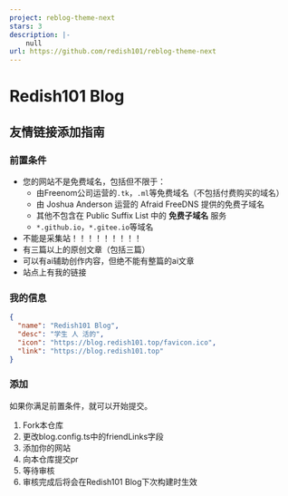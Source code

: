 ```yaml
---
project: reblog-theme-next
stars: 3
description: |-
    null
url: https://github.com/redish101/reblog-theme-next
---
```


# Redish101 Blog

## 友情链接添加指南

### 前置条件

- 您的网站不是免费域名，包括但不限于：
  - 由Freenom公司运营的`.tk`，`.ml`等免费域名（不包括付费购买的域名）
  - 由 Joshua Anderson 运营的 Afraid FreeDNS 提供的免费子域名
  - 其他不包含在 Public Suffix List 中的 **免费子域名** 服务
  - `*.github.io`，`*.gitee.io`等域名
- 不能是采集站！！！！！！！！！
- 有三篇以上的原创文章（包括三篇）
- 可以有ai辅助创作内容，但绝不能有整篇的ai文章
- 站点上有我的链接

### 我的信息

```json
{
  "name": "Redish101 Blog",
  "desc": "学生 人 活的",
  "icon": "https://blog.redish101.top/favicon.ico",
  "link": "https://blog.redish101.top"
}
```

### 添加

如果你满足前置条件，就可以开始提交。

1. Fork本仓库
2. 更改blog.config.ts中的friendLinks字段
3. 添加你的网站
4. 向本仓库提交pr
5. 等待审核
6. 审核完成后将会在Redish101 Blog下次构建时生效

